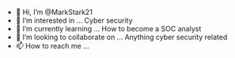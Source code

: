 - 👋 Hi, I’m @MarkStark21
- 👀 I’m interested in ... Cyber security
- 🌱 I’m currently learning ... How to become a SOC analyst
- 💞️ I’m looking to collaborate on ... Anything cyber security related
- 📫 How to reach me ...

<!---
MarkStark21/MarkStark21 is a ✨ special ✨ repository because its `README.md` (this file) appears on your GitHub profile.
You can click the Preview link to take a look at your changes.
--->
